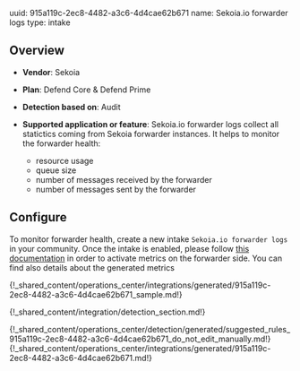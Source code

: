 uuid: 915a119c-2ec8-4482-a3c6-4d4cae62b671
name: Sekoia.io forwarder logs
type: intake

## Overview
- **Vendor**: Sekoia
- **Plan**: Defend Core & Defend Prime
- **Detection based on**: Audit
- **Supported application or feature**:
Sekoia.io forwarder logs collect all statictics coming from Sekoia forwarder instances. It helps to monitor the forwarder health:

    - resource usage
    - queue size
    - number of messages received by the forwarder
    - number of messages sent by the forwarder

## Configure

To monitor forwarder health, create a new intake `Sekoia.io forwarder logs` in your community. Once the intake is enabled, please follow [this documentation](/integration/ingestion_methods/syslog/sekoiaio_forwarder.md#monitor-your-concentrator) in order to activate metrics on the forwarder side. You can find also details about the generated metrics

{!_shared_content/operations_center/integrations/generated/915a119c-2ec8-4482-a3c6-4d4cae62b671_sample.md!}

{!_shared_content/integration/detection_section.md!}

{!_shared_content/operations_center/detection/generated/suggested_rules_915a119c-2ec8-4482-a3c6-4d4cae62b671_do_not_edit_manually.md!}
{!_shared_content/operations_center/integrations/generated/915a119c-2ec8-4482-a3c6-4d4cae62b671.md!}
